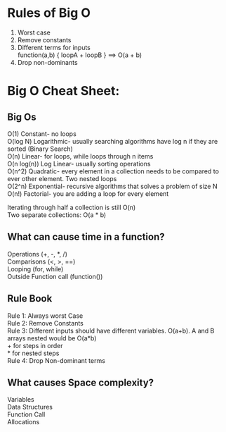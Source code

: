 # Rules of Big O

1. Worst case
2. Remove constants
3. Different terms for inputs  
   function(a,b) { loopA + loopB } ==> O(a + b)
4. Drop non-dominants

# Big O Cheat Sheet:

## Big Os

O(1) Constant- no loops  
O(log N) Logarithmic- usually searching algorithms have log n if they are sorted (Binary Search)  
O(n) Linear- for loops, while loops through n items  
O(n log(n)) Log Linear- usually sorting operations  
O(n^2) Quadratic- every element in a collection needs to be compared to ever other element. Two nested loops  
O(2^n) Exponential- recursive algorithms that solves a problem of size N  
O(n!) Factorial- you are adding a loop for every element

Iterating through half a collection is still O(n)  
Two separate collections: O(a \* b)

## What can cause time in a function?

Operations (+, -, \*, /)  
Comparisons (<, >, ==)  
Looping (for, while)  
Outside Function call (function())

## Rule Book

Rule 1: Always worst Case  
Rule 2: Remove Constants  
Rule 3: Different inputs should have different variables. O(a+b). A and B arrays nested would be O(a\*b)  
\+ for steps in order  
\* for nested steps  
Rule 4: Drop Non-dominant terms

## What causes Space complexity?

Variables  
Data Structures  
Function Call  
Allocations
